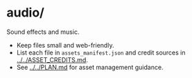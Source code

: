 # audio/

Sound effects and music.

- Keep files small and web-friendly.
- List each file in `assets_manifest.json` and credit sources in
  [../../ASSET_CREDITS.md](../../ASSET_CREDITS.md).
- See [../../PLAN.md](../../PLAN.md) for asset management guidance.
